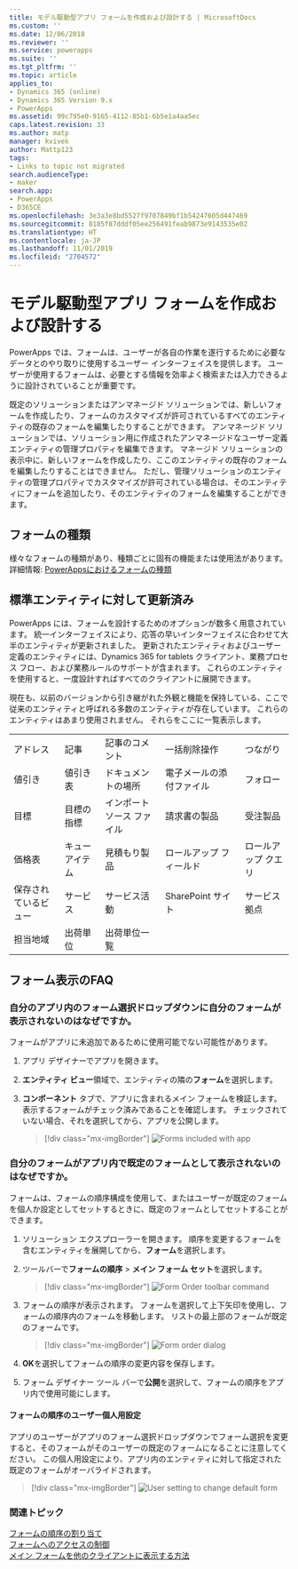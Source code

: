 ```yaml
---
title: モデル駆動型アプリ フォームを作成および設計する | MicrosoftDocs
ms.custom: ''
ms.date: 12/06/2018
ms.reviewer: ''
ms.service: powerapps
ms.suite: ''
ms.tgt_pltfrm: ''
ms.topic: article
applies_to:
- Dynamics 365 (online)
- Dynamics 365 Version 9.x
- PowerApps
ms.assetid: 99c795e0-9165-4112-85b1-6b5e1a4aa5ec
caps.latest.revision: 33
ms.author: matp
manager: kvivek
author: Mattp123
tags:
- Links to topic not migrated
search.audienceType:
- maker
search.app:
- PowerApps
- D365CE
ms.openlocfilehash: 3e3a3e8bd5527f9707849bf1b54247605d447469
ms.sourcegitcommit: 8185f87dddf05ee256491feab9873e9143535e02
ms.translationtype: HT
ms.contentlocale: ja-JP
ms.lasthandoff: 11/01/2019
ms.locfileid: "2704572"
---
```

# <a name="create-and-design-model-driven-app-forms"></a>モデル駆動型アプリ フォームを作成および設計する 

PowerApps では、フォームは、ユーザーが各自の作業を遂行するために必要なデータとのやり取りに使用するユーザー インターフェイスを提供します。 ユーザーが使用するフォームは、必要とする情報を効率よく検索または入力できるように設計されていることが重要です。 

既定のソリューションまたはアンマネージド ソリューションでは、新しいフォームを作成したり、フォームのカスタマイズが許可されているすべてのエンティティの既存のフォームを編集したりすることができます。 アンマネージド ソリューションでは、ソリューション用に作成されたアンマネージドなユーザー定義エンティティの管理プロパティを編集できます。
マネージド ソリューションの表示中に、新しいフォームを作成したり、ここのエンティティの既存のフォームを編集したりすることはできません。 ただし、管理ソリューションのエンティティの管理プロパティでカスタマイズが許可されている場合は、そのエンティティにフォームを追加したり、そのエンティティのフォームを編集することができます。 
  

<a name="BKMK_TypesOfForms"></a> 
## <a name="type-of-forms"></a>フォームの種類
様々なフォームの種類があり、種類ごとに固有の機能または使用法があります。 詳細情報: [PowerAppsにおけるフォームの種類](types-forms.md)  

  
<a name="BKMK_FormDifferencesByEntity"></a>   
## <a name="updated-versus-classic-entities"></a>標準エンティティに対して更新済み  
PowerApps には、フォームを設計するためのオプションが数多く用意されています。 統一インターフェイスにより、応答の早いインターフェイスに合わせて大半のエンティティが更新されました。 更新されたエンティティおよびユーザー定義のエンティティには、Dynamics 365 for tablets クライアント、業務プロセス フロー、および業務ルールのサポートが含まれます。 これらのエンティティを使用すると、一度設計すればすべてのクライアントに展開できます。  
  
現在も、以前のバージョンから引き継がれた外観と機能を保持している、ここで従来のエンティティと呼ばれる多数のエンティティが存在しています。 これらのエンティティはあまり使用されません。 それらをここに一覧表示します。  
  
||||||  
|-|-|-|-|-|  
|アドレス|記事 |記事のコメント |一括削除操作 |つながり |  
|値引き |値引き表 |ドキュメントの場所 |電子メールの添付ファイル|フォロー|  
|目標 |目標の指標|インポート ソース ファイル |請求書の製品|受注製品 |  
|価格表 |キュー アイテム |見積もり製品|ロールアップ フィールド|ロールアップ クエリ|  
|保存されているビュー|サービス|サービス活動|SharePoint サイト|サービス拠点|  
|担当地域|出荷単位|出荷単位一覧|||  
  
## <a name="form-display-faq"></a>フォーム表示のFAQ

### <a name="why-is-my-form-not-visible-in-the-form-selector-drop-down-in-my-app"></a>自分のアプリ内のフォーム選択ドロップダウンに自分のフォームが表示されないのはなぜですか。
フォームがアプリに未追加であるために使用可能でない可能性があります。
1. アプリ デザイナーでアプリを開きます。
2. **エンティティ ビュー**領域で、エンティティの隣の**フォーム**を選択します。
3. **コンポーネント** タブで、アプリに含まれるメイン フォームを検証します。 表示するフォームがチェック済みであることを確認します。 チェックされていない場合、それを選択してから、アプリを公開します。

   > [!div class="mx-imgBorder"] 
   > ![](media/forms-included-in-app.png "Forms included with app")
   
### <a name="why-isnt-my-form-displayed-as-the-default-form-in-the-app"></a>自分のフォームがアプリ内で既定のフォームとして表示されないのはなぜですか。
フォームは、フォームの順序構成を使用して、またはユーザーが既定のフォームを個人か設定としてセットするときに、既定のフォームとしてセットすることができます。
1. ソリューション エクスプローラーを開きます。 順序を変更するフォームを含むエンティティを展開してから、**フォーム**を選択します。
2. ツールバーで**フォームの順序** > **メイン フォーム セット**を選択します。 

   > [!div class="mx-imgBorder"] 
   > ![](media/form-order-toolbar.png "Form Order toolbar command")
   
3. フォームの順序が表示されます。 フォームを選択して上下矢印を使用し、フォームの順序内のフォームを移動します。 リストの最上部のフォームが既定のフォームです。 

   > [!div class="mx-imgBorder"] 
   > ![](media/form-order-dialog.png "Form order dialog")
   
4. **OK**を選択してフォームの順序の変更内容を保存します。
5. フォーム デザイナー ツール バーで**公開**を選択して、フォームの順序をアプリ内で使用可能にします。
 
#### <a name="form-order-user-personalization-setting"></a>フォームの順序のユーザー個人用設定
アプリのユーザーがアプリのフォーム選択ドロップダウンでフォーム選択を変更すると、そのフォームがそのユーザーの既定のフォームになることに注意してください。 この個人用設定により、アプリ内のエンティティに対して指定された既定のフォームがオーバライドされます。

   > [!div class="mx-imgBorder"] 
   > ![](media/change-form-user-setting.png "User setting to change default form")
   
### <a name="related-topics"></a>関連トピック  
    
[フォームの順序の割り当て](assign-form-order.md) <br />
[フォームへのアクセスの制御](control-access-forms.md) <br />
[メイン フォームを他のクライアントに表示する方法](main-form-presentations.md) <br />

